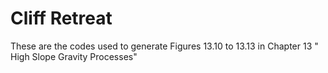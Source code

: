 # Cliff Retreat

These are the codes used to generate Figures 13.10 to 13.13 in Chapter 13 " High Slope Gravity Processes"

